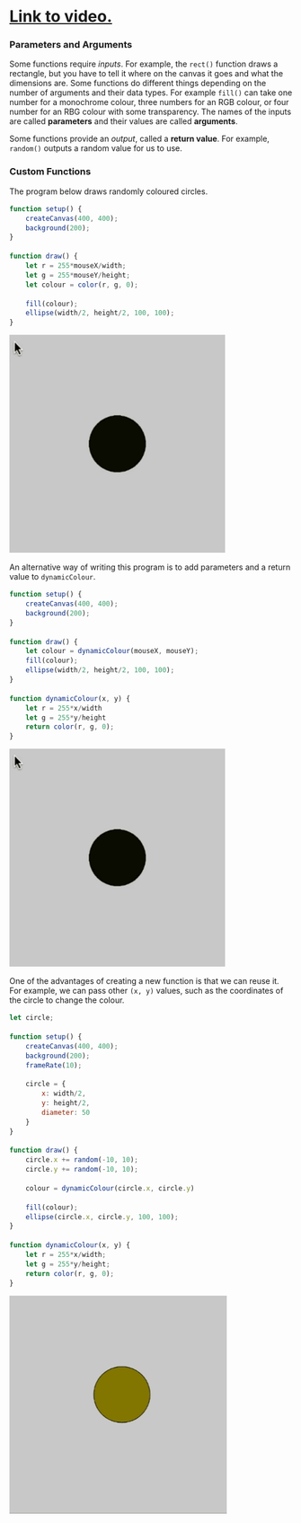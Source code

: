 # [Link to video.](https://www.youtube.com/watch?v=2wyNDzsNvwo&list=PLVD25niNi0BkQvmH23k4rixyITzYUwRaS)

### Parameters and Arguments

Some functions require *inputs*. For example, the `rect()` function draws a rectangle, but you have to tell it where on the canvas it goes and what the dimensions are. Some functions do different things depending on the number of arguments and their data types. For example `fill()` can take one number for a monochrome colour, three numbers for an RGB colour, or four number for an RBG colour with some transparency. The names of the inputs are called **parameters** and their values are called **arguments**. 

Some functions provide an *output*, called a **return value**. For example, `random()` outputs a random value for us to use.

### Custom Functions

The program below draws randomly coloured circles.

```js
function setup() {
    createCanvas(400, 400);
    background(200);
}

function draw() {
    let r = 255*mouseX/width;
    let g = 255*mouseY/height;
    let colour = color(r, g, 0);
    
    fill(colour);
    ellipse(width/2, height/2, 100, 100);
}
```

![](../../Images/dynamic_colour_1.gif)

An alternative way of writing this program is to add parameters and a return value to `dynamicColour`.

```js
function setup() {
    createCanvas(400, 400);
    background(200);
}

function draw() {
    let colour = dynamicColour(mouseX, mouseY);
    fill(colour);
    ellipse(width/2, height/2, 100, 100);
}

function dynamicColour(x, y) {
    let r = 255*x/width
    let g = 255*y/height
    return color(r, g, 0);
}
```

![](../../Images/dynamic_colour_1.gif)

One of the advantages of creating a new function is that we can reuse it. For example, we can pass other `(x, y)` values, such as the coordinates of the circle to change the colour.

```js
let circle;

function setup() {
    createCanvas(400, 400);
    background(200);
    frameRate(10);
    
    circle = {
        x: width/2,
        y: height/2,
        diameter: 50
    }
}

function draw() {
    circle.x += random(-10, 10);
    circle.y += random(-10, 10);
    
    colour = dynamicColour(circle.x, circle.y)
    
    fill(colour);
    ellipse(circle.x, circle.y, 100, 100);
}

function dynamicColour(x, y) {
    let r = 255*x/width;
    let g = 255*y/height;
    return color(r, g, 0);
}
```

![](../../Images/dynamic_colour_2.gif)
